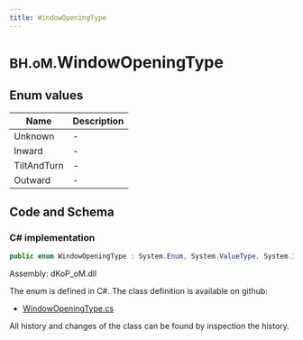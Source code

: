 ```yaml
---
title: WindowOpeningType
---
```


# <small>BH.oM.</small>**WindowOpeningType**



## Enum values

| Name            | Description                                                    |
|-----------------|----------------------------------------------------------------|
| Unknown |  -  |
| Inward |  -  |
| TiltAndTurn |  -  |
| Outward |  -  |


## Code and Schema

### C# implementation

``` C# title="C#"
public enum WindowOpeningType : System.Enum, System.ValueType, System.IComparable, System.ISpanFormattable, System.IFormattable, System.IConvertible
```

Assembly: dKoP_oM.dll

The enum is defined in C#. The class definition is available on github:

- [WindowOpeningType.cs](https://github.com/BHoM/dKoP_Toolkit/blob/develop/dKoP_oM/Geometry\Enums\WindowOpeningType.cs)

All history and changes of the class can be found by inspection the history.
